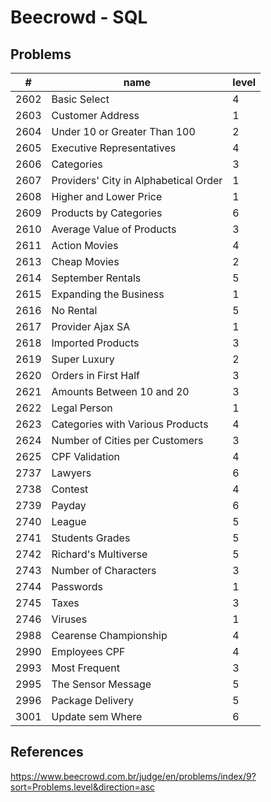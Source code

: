 # Beecrowd - SQL

## Problems

| #    | name                                  | level | 
|------|---------------------------------------|-------|
| 2602 | Basic Select		                        | 4     | 
| 2603 | Customer Address		                    | 1     | 
| 2604 | Under 10 or Greater Than 100	         | 2     | 
| 2605 | Executive Representatives		           | 4     | 
| 2606 | Categories			                         | 3     | 
| 2607 | Providers' City in Alphabetical Order | 1     | 
| 2608 | Higher and Lower Price		              | 1     | 
| 2609 | Products by Categories		              | 6     | 
| 2610 | Average Value of Products		           | 3     | 
| 2611 | Action Movies			                      | 4     | 
| 2613 | Cheap Movies			                       | 2     | 
| 2614 | September Rentals		                   | 5     | 
| 2615 | Expanding the Business	               | 1     | 
| 2616 | No Rental			                          | 5     | 
| 2617 | Provider Ajax SA		                    | 1     | 
| 2618 | Imported Products		                   | 3     | 
| 2619 | Super Luxury	                         | 2     | 
| 2620 | Orders in First Half		                | 3     | 
| 2621 | Amounts Between 10 and 20	            | 3     | 
| 2622 | Legal Person			                       | 1     | 
| 2623 | Categories with Various Products		    | 4     | 
| 2624 | Number of Cities per Customers	       | 3     | 
| 2625 | CPF Validation	                       | 4     | 
| 2737 | Lawyers			                            | 6     |
| 2738 | Contest			                            | 4     | 
| 2739 | Payday			                             | 6     |
| 2740 | League			                             | 5     | 
| 2741 | Students Grades			                    | 5     | 
| 2742 | Richard's Multiverse			                    | 5     | 
| 2743 | Number of Characters	                            | 3     | 
| 2744 | Passwords	                            | 1     | 
| 2745 | Taxes	                                | 3     | 
| 2746 | Viruses	                              | 1     | 
| 2988 | Cearense Championship	                | 4     |
| 2990 | Employees CPF	                | 4     | 
| 2993 | Most Frequent	                        | 3     |
| 2995 | The Sensor Message	                   | 5     |
| 2996 | Package Delivery                      | 5     |
| 3001 | Update sem Where                      | 6     |


## References
https://www.beecrowd.com.br/judge/en/problems/index/9?sort=Problems.level&direction=asc